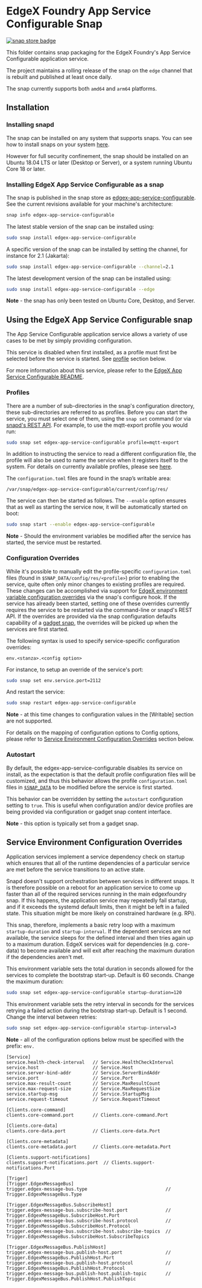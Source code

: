 # EdgeX Foundry App Service Configurable Snap
[![snap store badge](https://raw.githubusercontent.com/snapcore/snap-store-badges/master/EN/%5BEN%5D-snap-store-black-uneditable.png)](https://snapcraft.io/edgex-app-service-configurable)

This folder contains snap packaging for the EdgeX Foundry's App Service Configurable application service.

The project maintains a rolling release of the snap on the `edge` channel that is rebuilt and published at least once daily.

The snap currently supports both `amd64` and `arm64` platforms.

## Installation

### Installing snapd
The snap can be installed on any system that supports snaps. You can see how to install 
snaps on your system [here](https://snapcraft.io/docs/installing-snapd/6735).

However for full security confinement, the snap should be installed on an 
Ubuntu 18.04 LTS or later (Desktop or Server), or a system running Ubuntu Core 18 or later.

### Installing EdgeX App Service Configurable as a snap
The snap is published in the snap store as [edgex-app-service-configurable](https://snapcraft.io/edgex-app-service-configurable).
See the current revisions available for your machine's architecture:

```bash
snap info edgex-app-service-configurable
```

The latest stable version of the snap can be installed using:

```bash
sudo snap install edgex-app-service-configurable
```

A specific version of the snap can be installed by setting the channel, 
for instance for 2.1 (Jakarta):

```bash
sudo snap install edgex-app-service-configurable --channel=2.1
```

The latest development version of the snap can be installed using:

```bash
sudo snap install edgex-app-service-configurable --edge
```

**Note** - the snap has only been tested on Ubuntu Core, Desktop, and Server.

## Using the EdgeX App Service Configurable snap

The App Service Configurable application service allows a variety of use cases to be met by simply providing configuration. 

This service is disabled when first installed, 
as a profile must first be selected before the service is started. 
See [profile](#profiles) section below.

For more information about this service, 
please refer to the [EdgeX App Service Configurable README](../README.md).

### Profiles
There are a number of sub-directories in the snap's configuration directory, 
these sub-directories are referred to as profiles. 
Before you can start the service, you must select one of them, 
using the `snap set` command (or via [snapd's REST API](https://snapcraft.io/docs/snapd-api). 
For example, to use the mqtt-export profile you would run:

```bash
sudo snap set edgex-app-service-configurable profile=mqtt-export
```

In addition to instructing the service to read a different configuration file, 
the profile will also be used to name the service when it registers itself to the system.
For details on currently available profiles, please see [here](../res).

The `configuration.toml` files are found in the snap’s writable area: 
```
/var/snap/edgex-app-service-configurable/current/config/res/
```

The service can then be started as follows. The `--enable` option
ensures that as well as starting the service now, it will be automatically started on boot:
```bash
sudo snap start --enable edgex-app-service-configurable
```
**Note** - Should the environment variables be modified after the service has started, 
the service must be restarted.

### Configuration Overrides
While it's possible to manually edit the profile-specific `configuration.toml` files (found in `$SNAP_DATA/config/res/<profile>`)
prior to enabling the service, quite often only minor changes to existing profiles are required. These changes can be accomplished via
support for [EdgeX environment variable configuration overrides](#service-environment-configuration-overrides) via the snap's configure hook. 
If the service has already been started,
setting one of these overrides currently requires the service to be restarted via the command-line or snapd's REST API. 
If the overrides are provided via the snap configuration defaults capability of a [gadget snap](https://snapcraft.io/docs/gadget-snap), 
the overrides will be picked up when the services are first started.

The following syntax is used to specify service-specific configuration overrides:

```
env.<stanza>.<config option>
```

For instance, to setup an override of the service's port:

```bash
sudo snap set env.service.port=2112
```

And restart the service:

```bash
sudo snap restart edgex-app-service-configurable
```

**Note** - at this time changes to configuration values in the [Writable] section are not supported.

For details on the mapping of configuration options to Config options, 
please refer to [Service Environment Configuration Overrides](#service-environment-configuration-overrides) section below.

### Autostart
By default, the edgex-app-service-configurable disables its service on install, 
as the expectation is that the default profile configuration files will be customized, 
and thus this behavior allows the profile `configuration.toml` files in [`$SNAP_DATA`](https://snapcraft.io/docs/environment-variables) to be modified before the service is first started.

This behavior can be overridden by setting the `autostart` configuration setting to `true`. 
This is useful when configuration and/or device profiles are being provided via configuration or gadget snap content interface.

**Note** - this option is typically set from a gadget snap.


## Service Environment Configuration Overrides
Application services implement a service dependency check on startup which ensures that all of the runtime dependencies of a particular service are met before the service transitions to an active state.

Snapd doesn't support orchestration between services in different snaps. 
It is therefore possible on a reboot for an application service to come up faster than all of the required services running in the main edgexfoundry snap. 
If this happens, the application service may repeatedly fail startup, 
and if it exceeds the systemd default limits, 
then it might be left in a failed state. 
This situation might be more likely on constrained hardware (e.g. RPi).

This snap, therefore, implements a basic retry loop with a maximum `startup-duration` and `startup-interval`. 
If the dependent services are not available, 
the service sleeps for the defined interval and then tries again up to a maximum duration. 
EdgeX services wait for dependencies (e.g. core-data) to become available and will exit after reaching the maximum duration if the dependencies aren't met. 
    
This environment variable sets the total duration in seconds allowed for the services to complete the bootstrap start-up. 
Default is 60 seconds. Change the maximum duration:

```bash
sudo snap set edgex-app-service-configurable startup-duration=120
```

This environment variable sets the retry interval in seconds for the services retrying a failed action during the bootstrap start-up.
Default is 1 second. Change the interval between retries:

```bash
sudo snap set edgex-app-service-configurable startup-interval=3
```

**Note** - all of the configuration options below must be specified with the prefix: `env.`

```
[Service]
service.health-check-interval   // Service.HealthCheckInterval
service.host                    // Service.Host
service.server-bind-addr        // Service.ServerBindAddr
service.port                    // Service.Port
service.max-result-count        // Service.MaxResultCount
service.max-request-size        // Service.MaxRequestSize
service.startup-msg             // Service.StartupMsg
service.request-timeout         // Service.RequestTimeout

[Clients.core-command]
clients.core-command.port       // Clients.core-command.Port

[Clients.core-data]
clients.core-data.port          // Clients.core-data.Port

[Clients.core-metadata]
clients.core-metadata.port      // Clients.core-metadata.Port

[Clients.support-notifications]
clients.support-notifications.port  // Clients.support-notifications.Port

[Triger]
[Trigger.EdgexMessageBus]
trigger.edgex-message-bus.type                             // Trigger.EdgexMessageBus.Type

[Trigger.EdgexMessageBus.SubscribeHost]
trigger.edgex-message-bus.subscribe-host.port              // Trigger.EdgexMessageBus.SubscribeHost.Port
trigger.edgex-message-bus.subscribe-host.protocol          // Trigger.EdgexMessageBus.SubscribeHost.Protocol
trigger.edgex-message-bus.subscribe-host.subscribe-topics  // Trigger.EdgexMessageBus.SubscribeHost.SubscribeTopics

[Trigger.EdgexMessageBus.PublishHost]
trigger.edgex-message-bus.publish-host.port                // Trigger.EdgexMessageBus.PublishHost.Port
trigger.edgex-message-bus.publish-host.protocol            // Trigger.EdgexMessageBus.PublishHost.Protocol
trigger.edgex-message-bus.publish-host.publish-topic       // Trigger.EdgexMessageBus.PublishHost.PublishTopic
```

